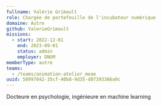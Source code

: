 ```yaml
---
fullname: Valérie Grimault
role: Chargée de portefeuille de l'incubateur numérique
domaine: Autre
github: ValerieGrimault
missions:
  - start: 2022-12-01
    end: 2023-09-01
    status: admin
    employer: DNUM
memberType: autre
teams:
  - /teams/animation-atelier_meae
uuid: 58997042-35cf-40b8-9d35-d07393366a9c
---
```

Docteure en psychologie, ingénieure en machine learning